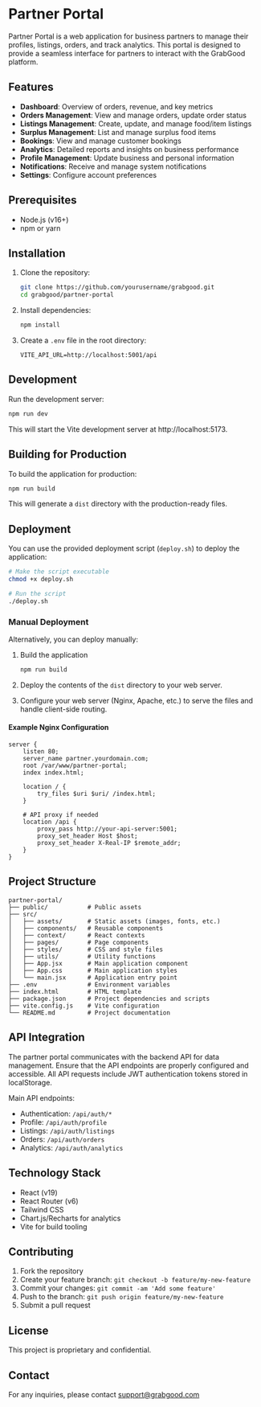 # Partner Portal

Partner Portal is a web application for business partners to manage their profiles, listings, orders, and track analytics. This portal is designed to provide a seamless interface for partners to interact with the GrabGood platform.

## Features

- **Dashboard**: Overview of orders, revenue, and key metrics
- **Orders Management**: View and manage orders, update order status
- **Listings Management**: Create, update, and manage food/item listings
- **Surplus Management**: List and manage surplus food items
- **Bookings**: View and manage customer bookings
- **Analytics**: Detailed reports and insights on business performance
- **Profile Management**: Update business and personal information
- **Notifications**: Receive and manage system notifications
- **Settings**: Configure account preferences

## Prerequisites

- Node.js (v16+)
- npm or yarn

## Installation

1. Clone the repository:
   ```bash
   git clone https://github.com/yourusername/grabgood.git
   cd grabgood/partner-portal
   ```

2. Install dependencies:
   ```bash
   npm install
   ```

3. Create a `.env` file in the root directory:
   ```
   VITE_API_URL=http://localhost:5001/api
   ```

## Development

Run the development server:

```bash
npm run dev
```

This will start the Vite development server at http://localhost:5173.

## Building for Production

To build the application for production:

```bash
npm run build
```

This will generate a `dist` directory with the production-ready files.

## Deployment

You can use the provided deployment script (`deploy.sh`) to deploy the application:

```bash
# Make the script executable
chmod +x deploy.sh

# Run the script
./deploy.sh
```

### Manual Deployment

Alternatively, you can deploy manually:

1. Build the application
   ```bash
   npm run build
   ```

2. Deploy the contents of the `dist` directory to your web server.

3. Configure your web server (Nginx, Apache, etc.) to serve the files and handle client-side routing.

#### Example Nginx Configuration

```nginx
server {
    listen 80;
    server_name partner.yourdomain.com;
    root /var/www/partner-portal;
    index index.html;

    location / {
        try_files $uri $uri/ /index.html;
    }

    # API proxy if needed
    location /api {
        proxy_pass http://your-api-server:5001;
        proxy_set_header Host $host;
        proxy_set_header X-Real-IP $remote_addr;
    }
}
```

## Project Structure

```
partner-portal/
├── public/           # Public assets
├── src/
│   ├── assets/       # Static assets (images, fonts, etc.)
│   ├── components/   # Reusable components
│   ├── context/      # React contexts
│   ├── pages/        # Page components
│   ├── styles/       # CSS and style files
│   ├── utils/        # Utility functions
│   ├── App.jsx       # Main application component
│   ├── App.css       # Main application styles
│   └── main.jsx      # Application entry point
├── .env              # Environment variables
├── index.html        # HTML template
├── package.json      # Project dependencies and scripts
├── vite.config.js    # Vite configuration
└── README.md         # Project documentation
```

## API Integration

The partner portal communicates with the backend API for data management. Ensure that the API endpoints are properly configured and accessible. All API requests include JWT authentication tokens stored in localStorage.

Main API endpoints:
- Authentication: `/api/auth/*`
- Profile: `/api/auth/profile`
- Listings: `/api/auth/listings`
- Orders: `/api/auth/orders`
- Analytics: `/api/auth/analytics`

## Technology Stack

- React (v19)
- React Router (v6)
- Tailwind CSS
- Chart.js/Recharts for analytics
- Vite for build tooling

## Contributing

1. Fork the repository
2. Create your feature branch: `git checkout -b feature/my-new-feature`
3. Commit your changes: `git commit -am 'Add some feature'`
4. Push to the branch: `git push origin feature/my-new-feature`
5. Submit a pull request

## License

This project is proprietary and confidential.

## Contact

For any inquiries, please contact support@grabgood.com
